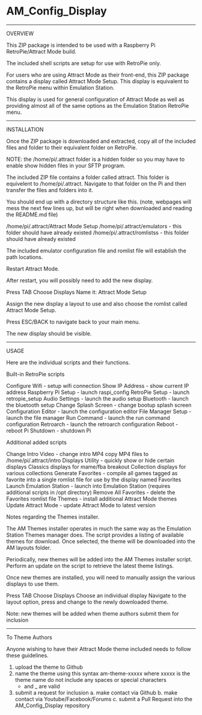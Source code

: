 # AM_Config_Display

-------
OVERVIEW

This ZIP package is intended to be used with a Raspberry Pi RetroPie/Attract Mode build.

The included shell scripts are setup for use with RetroPie only.

For users who are using Attract Mode as their front-end, this ZIP package contains a display called Attract Mode Setup.  This display is equivalent to the RetroPie menu within Emulation Station.

This display is used for general configuration of Attract Mode as well as providing almost all of the same options as the Emulation Station RetroPie menu.

------------
INSTALLATION

Once the ZIP package is downloaded and extracted, copy all of the included files and folder to their equivalent folder on RetroPie. 

NOTE: the /home/pi/.attract folder is a hidden folder so you may have to enable show hidden files in your SFTP program.

The included ZIP file contains a folder called attract.  This folder is equivelent to /home/pi/.attract.  Navigate to that folder on the Pi and then transfer the files and folders into it.

You should end up with a directory structure like this. (note, webpages will mess the next few lines up, but will be right when downloaded and reading the README.md file)

/home/pi/.attract/Attract Mode Setup
/home/pi/.attract/emulators   - this folder should have already existed
/home/pi/.attract/romlistss   - this folder should have already existed

The included emulator configuration file and romlist file will establish the path locations.

Restart Attract Mode.

After restart, you will possibly need to add the new display.

Press TAB
Choose Displays
Name it:  Attract Mode Setup

Assign the new display a layout to use and also choose the romlist called Attract Mode Setup.

Press ESC/BACK to navigate back to your main menu.

The new display should be visible.

-----
USAGE

Here are the individual scripts and their functions.

Built-in RetroPie scripts

Configure Wifi - setup wifi connection
Show IP Address - show current IP address
Raspberry Pi Setup - launch raspi_config
RetroPie Setup - launch retropie_setup
Audio Settings - launch the audio setup
Bluetooth - launch the bluetooth setup
Change Splash Screen - change bootup splash screen
Configuration Editor - launch the configuration editor
File Manager Setup - launch the file manager
Run Command - launch the run command configuration
Retroarch - launch the retroarch configuration
Reboot - reboot Pi
Shutdown - shutdown Pi

Additional added scripts

Change Intro Video - change intro MP4 
                     copy MP4 files to /home/pi/.attract/intro
Displays Utility - quickly show or hide certain displays
                   Classics displays for mame/fba breakout
                   Collection displays for various collections
Generate Favorites - compile all games tagged as favorite into a single romlist file
                     for use by the display named Favorites
Launch Emulation Station - launch into Emulation Station (requires additional scripts in /opt directory)
Remove All Favorites - delete the Favorites romlist file
Themes - install additional Attract Mode themes
Update Attract Mode - update Attract Mode to latest version

Notes regarding the Themes installer.

The AM Themes installer operates in much the same way as the Emulation Station Themes manager does.  The script provides a listing of available themes for download.  Once selected, the theme will be downloaded into the AM layouts folder.

Periodically, new themes will be added into the AM Themes installer script.  Perform an update on the script to retrieve the latest theme listings.

Once new themes are installed, you will need to manually assign the various displays to use them.

Press TAB
Choose Displays
Choose an individual display
Navigate to the layout option, press <enter> and change to the newly downloaded theme.

Note: new themes will be added when theme authors submit them for inclusion

---------------
To Theme Authors

Anyone wishing to have their Attract Mode theme included needs to follow these guidelines.

1.  upload the theme to Github
2.  name the theme using this syntax
    am-theme-xxxxx     where xxxxx is the theme name
    do not include any spaces or special characters
    - and _ are valid
3.  submit a request for inclusion
    a.  make contact via Github
    b.  make contact via Youtube/Facebook/Forums
    c.  submit a Pull Request into the AM_Config_Display repository


